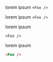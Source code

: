 <!-- Test #16 -->
lorem ipsum ```<Foo /> ```

lorem ipsum ```<Foo />```

lorem ipsum 
```
<Foo /> 
```


lorem ipsum 
```html
<Foo /> 
```